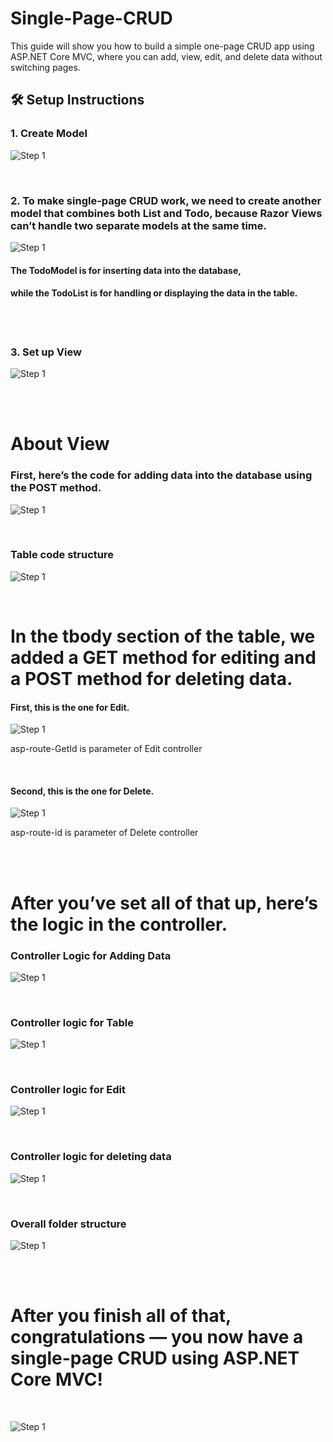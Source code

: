 # Single-Page-CRUD
This guide will show you how to build a simple one-page CRUD app using ASP.NET Core MVC, where you can add, view, edit, and delete data without switching pages.              


  
## 🛠️ Setup Instructions

### 1. Create Model
![Step 1](CreateModel.png)




<br>



### 2. To make single-page CRUD work, we need to create another model that combines both List<Todo> and Todo, because Razor Views can’t handle two separate models at the same time.
![Step 1](CreateAnotherModel.png)
#### The TodoModel is for inserting data into the database,
#### while the TodoList is for handling or displaying the data in the table.




<br>
<br>



### 3. Set up View
![Step 1](CreateView.png)



<br>
<br>







# About View
### First, here’s the code for adding data into the database using the POST method.
![Step 1](AddDataToDatabase.png)





<br>



### Table code structure
![Step 1](DisplayToTable.png)





<br>




# In the tbody section of the table, we added a GET method for editing and a POST method for deleting data.
#### First, this is the one for Edit.
![Step 1](EditMethod.png)

asp-route-GetId is parameter of Edit controller




<br>




#### Second, this is the one for Delete.
![Step 1](DeleteRecord.png)

asp-route-id is parameter of Delete controller





<br>
<br>




# After you’ve set all of that up, here’s the logic in the controller.


### Controller Logic for Adding Data
![Step 1](NewInsert.png)




<br>




### Controller logic for Table
![Step 1](DisplayTable.png)





<br>





### Controller logic for Edit
![Step 1](NewEdit.png)





<br>





### Controller logic for deleting data
![Step 1](Delete.png)






<br>




### Overall folder structure
![Step 1](Structure.png)





<br>

<br>



# After you finish all of that, congratulations — you now have a single-page CRUD using ASP.NET Core MVC!

<br>

![Step 1](Todo.png)











